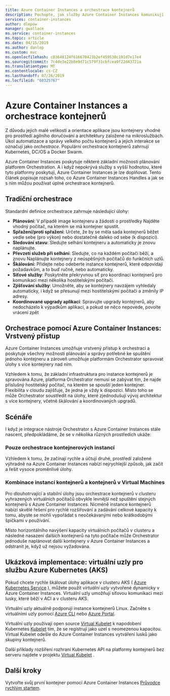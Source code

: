 ```yaml
---
title: Azure Container Instances a orchestrace kontejnerů
description: Pochopte, jak služby Azure Container Instances komunikují s orchestrací kontejnerů.
services: container-instances
author: dlepow
manager: gwallace
ms.service: container-instances
ms.topic: article
ms.date: 04/15/2019
ms.author: danlep
ms.custom: mvc
ms.openlocfilehash: c83648124f616670423b2ef459530c191d7e17e4
ms.sourcegitcommit: 7c4de3e22b8e9d71c579f31cbfcea9f22d43721a
ms.translationtype: MT
ms.contentlocale: cs-CZ
ms.lasthandoff: 07/26/2019
ms.locfileid: "68325767"
---
```

# <a name="azure-container-instances-and-container-orchestrators"></a>Azure Container Instances a orchestrace kontejnerů

Z důvodu jejich malé velikosti a orientace aplikace jsou kontejnery vhodné pro prostředí agilního doručování a architektury založené na mikroslužbách. Úkol automatizace a správy velkého počtu kontejnerů a jejich interakce se označují jako *orchestrace*. Populární orchestrace kontejnerů zahrnují Kubernetes, DC/OS a Docker Swarm.

Azure Container Instances poskytuje některé základní možnosti plánování platforem Orchestration. A i když nepokrývá služby s vyšší hodnotou, které tyto platformy poskytují, Azure Container Instances je lze doplňovat. Tento článek popisuje rozsah toho, co Azure Container Instances Handles a jak se s ním můžou používat úplné orchestrace kontejnerů.

## <a name="traditional-orchestration"></a>Tradiční orchestrace

Standardní definice orchestrace zahrnuje následující úlohy:

- **Plánování**: V případě image kontejneru a žádosti o prostředky Najděte vhodný počítač, na kterém se má kontejner spustit.
- **Spřažení/proti spřažení**: Určete, že by se měla sada kontejnerů běžet vedle sebe (pro výkon) nebo dostatečně daleko od sebe (k dispozici).
- **Sledování stavu**: Sledujte selhání kontejneru a automaticky je znovu naplánujte.
- **Převzetí služeb při selhání**: Sledujte, co na každém počítači běží, a znovu Naplánujte kontejnery z neúspěšných počítačů do funkčních uzlů.
- **Škálování:** Přidejte nebo odeberte instance kontejnerů, které odpovídají požadavkům, a to buď ručně, nebo automaticky.
- **Síťové služby**: Poskytněte překryvnou síť pro koordinaci kontejnerů pro komunikaci mezi několika hostitelskými počítači.
- **Zjišťování služby**: Umožněte, aby se kontejnery navzájem vyhledaly automaticky, i když se přesunují mezi hostitelskými počítači a změnily IP adresy.
- **Koordinované upgrady aplikací**: Spravujte upgrady kontejnerů, aby nedocházelo k výpadkům aplikací, a pokud se něco nepovede, povolte vrácení zpět

## <a name="orchestration-with-azure-container-instances-a-layered-approach"></a>Orchestrace pomocí Azure Container Instances: Vrstvený přístup

Azure Container Instances umožňuje vrstvený přístup k orchestraci a poskytuje všechny možnosti plánování a správy potřebné ke spuštění jednoho kontejneru a zároveň umožňuje platformám Orchestrator spravovat úlohy s více kontejnery nad ním.

Vzhledem k tomu, že základní infrastruktura pro instance kontejnerů je spravována Azure, platforma Orchestrator nemusí se zabývat tím, že najde příslušný hostitelský počítač, na kterém se spouští jeden kontejner. Flexibilita v cloudu zajišťuje, že jedna je vždy k dispozici. Místo toho se může Orchestrator soustředit na úlohy, které zjednodušují vývoj architektur s více kontejnery, včetně škálování a koordinovaných upgradů.

## <a name="scenarios"></a>Scénáře

I když je integrace nástroje Orchestrator s Azure Container Instances stále nascent, předpokládáme, že se v několika různých prostředích ukáže:

### <a name="orchestration-of-container-instances-exclusively"></a>Pouze orchestrace kontejnerových instancí

Vzhledem k tomu, že začínají rychle a účtují druhé, prostředí založené výhradně na Azure Container Instances nabízí nejrychlejší způsob, jak začít a řešit vysoce proměnlivé úlohy.

### <a name="combination-of-container-instances-and-containers-in-virtual-machines"></a>Kombinace instancí kontejnerů a kontejnerů v Virtual Machines

Pro dlouhotrvající a stabilní úlohy jsou orchestrace kontejnerů v clusteru vyhrazených virtuálních počítačů obvykle levnější než spuštění stejných kontejnerů s Azure Container Instances. Nicméně instance kontejnerů nabízí skvělé řešení pro rychlé rozšiřování a zadávání celkové kapacity k tomu, abyste se mohli vypořádat s neočekávanými nebo krátkodobými špičkami v používání.

Místo horizontálního navýšení kapacity virtuálních počítačů v clusteru a následné nasazení dalších kontejnerů na tyto počítače může Orchestrator jednoduše naplánovat další kontejnery v Azure Container Instances a odstranit je, když už nejsou vyžadována.

## <a name="sample-implementation-virtual-nodes-for-azure-kubernetes-service-aks"></a>Ukázková implementace: virtuální uzly pro službu Azure Kubernetes (AKS)

Pokud chcete rychle škálovat úlohy aplikace v clusteru AKS ( [Azure Kubernetes Service](../aks/intro-kubernetes.md) ), můžete použít *virtuální uzly* vytvořené dynamicky v Azure Container Instances. Virtuální uzly umožňují síťovou komunikaci mezi lusky, které běží v ACI a v clusteru AKS. 

Virtuální uzly aktuálně podporují instance kontejnerů Linux. Začněte s virtuálními uzly pomocí [Azure CLI](https://go.microsoft.com/fwlink/?linkid=2047538) nebo [Azure Portal](https://go.microsoft.com/fwlink/?linkid=2047545).

Virtuální uzly používají open source [Virtual Kubelet][aci-connector-k8s] k napodobení Kubernetes [Kubelet][kubelet-doc] tím, že se registrují jako uzel s neomezenou kapacitou. Virtual Kubelet odešle do Azure Container Instances vytváření lusků jako [][pod-doc] skupiny kontejnerů.

Další příklady rozšíření rozhraní Kubernetes API na platformy kontejnerů bez serveru najdete v projektu [Virtual Kubelet](https://github.com/virtual-kubelet/virtual-kubelet) .

## <a name="next-steps"></a>Další kroky

Vytvořte svůj první kontejner pomocí Azure Container Instances [Průvodce rychlým startem](container-instances-quickstart.md).

<!-- IMAGES -->

<!-- LINKS -->
[aci-connector-k8s]: https://github.com/virtual-kubelet/virtual-kubelet/tree/master/providers/azure
[kubelet-doc]: https://kubernetes.io/docs/admin/kubelet/
[pod-doc]: https://kubernetes.io/docs/concepts/workloads/pods/pod/